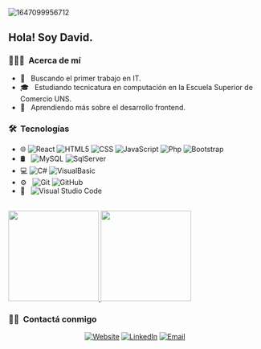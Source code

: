 ![1647099956712](https://user-images.githubusercontent.com/81384853/163469975-9f2f6e7e-917c-46af-9daf-53c41c7c4362.jpg)

<h2> Hola! Soy David.</h2>

<h3> 👨🏻‍💻 &nbsp;Acerca de mí </h3>

- 🤔 &nbsp; Buscando el primer trabajo en IT.
- 🎓 &nbsp; Estudiando tecnicatura en computación en la Escuela Superior de Comercio UNS.
- 🌱 &nbsp; Aprendiendo más sobre el desarrollo frontend.

<h3> 🛠 &nbsp;Tecnologías</h3>

- 🌐
  ![React](https://img.shields.io/badge/-React-333333?style=flat&logo=react)
  ![HTML5](https://img.shields.io/badge/-HTML5-333333?style=flat&logo=HTML5)
  ![CSS](https://img.shields.io/badge/-CSS-333333?style=flat&logo=CSS3&logoColor=1572B6)
  ![JavaScript](https://img.shields.io/badge/-JavaScript-333333?style=flat&logo=javascript)
  ![Php](https://img.shields.io/badge/-PHP-333333?style=flat&logo=php)
  ![Bootstrap](https://img.shields.io/badge/-Bootstrap-333333?style=flat&logo=bootstrap&logoColor=563D7C)
- 🛢 &nbsp;
  ![MySQL](https://img.shields.io/badge/-MySQL-333333?style=flat&logo=mysql)
  ![SqlServer](https://img.shields.io/badge/-SQLServer-333333?style=flat&logo=microsoftsqlserver)
- 💻 
  ![C#](https://img.shields.io/badge/-CSharp-333333?style=flat&logo=csharp)
  ![VisualBasic](https://img.shields.io/badge/-VisualBasic-333333?style=flat&logo=dotnet)
  &nbsp;
- ⚙️ &nbsp;
  ![Git](https://img.shields.io/badge/-Git-333333?style=flat&logo=git)
  ![GitHub](https://img.shields.io/badge/-GitHub-333333?style=flat&logo=github)
- 🔧 &nbsp;
  ![Visual Studio Code](https://img.shields.io/badge/-Visual%20Studio%20Code-333333?style=flat&logo=visual-studio-code&logoColor=007ACC)

<br/>

<a href="https://github.com/DavidBen98">
  <img height="180em" src="https://github-readme-stats.vercel.app/api?username=DavidBen98&theme=algolia&show_icons=true&hide=contribs" />
  <img height="180em" src="https://github-readme-stats.vercel.app/api/top-langs/?username=DavidBen98&theme=algolia&layout=compact" />
</a>

<br/>

<h3> 🤝🏻 &nbsp;Contactá conmigo </h3>

<p align="center">
<a href="https://davidbenedette.vercel.app//"><img alt="Website" src="https://img.shields.io/badge/Website-www.davidbenedette.vercel.app-blue?style=flat-square&logo=google-chrome"></a>
<a href="https://www.linkedin.com/in/DavidBenedette/"><img alt="LinkedIn" src="https://img.shields.io/badge/LinkedIn-David%20Benedette%20Singh-blue?style=flat-square&logo=linkedin"></a>
<a href="mailto:davidbenedette@gmail.com"><img alt="Email" src="https://img.shields.io/badge/Email-davidbenedette@gmail.com-blue?style=flat-square&logo=gmail"></a>
</p>

